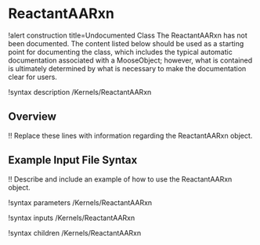 # ReactantAARxn

!alert construction title=Undocumented Class
The ReactantAARxn has not been documented. The content listed below should be used as a starting point for
documenting the class, which includes the typical automatic documentation associated with a
MooseObject; however, what is contained is ultimately determined by what is necessary to make the
documentation clear for users.

!syntax description /Kernels/ReactantAARxn

## Overview

!! Replace these lines with information regarding the ReactantAARxn object.

## Example Input File Syntax

!! Describe and include an example of how to use the ReactantAARxn object.

!syntax parameters /Kernels/ReactantAARxn

!syntax inputs /Kernels/ReactantAARxn

!syntax children /Kernels/ReactantAARxn
